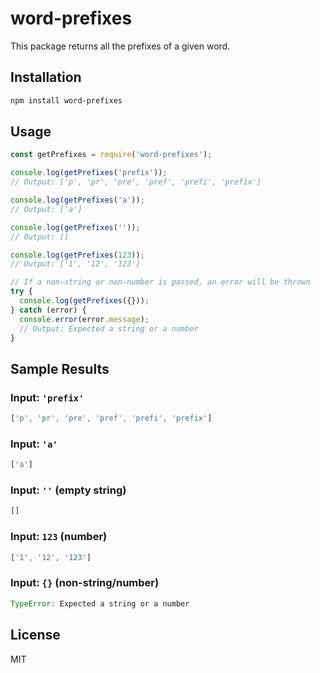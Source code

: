
# word-prefixes

This package returns all the prefixes of a given word.

## Installation

```bash
npm install word-prefixes
```

## Usage

```javascript
const getPrefixes = require('word-prefixes');

console.log(getPrefixes('prefix')); 
// Output: ['p', 'pr', 'pre', 'pref', 'prefi', 'prefix']

console.log(getPrefixes('a')); 
// Output: ['a']

console.log(getPrefixes('')); 
// Output: []

console.log(getPrefixes(123)); 
// Output: ['1', '12', '123']

// If a non-string or non-number is passed, an error will be thrown
try {
  console.log(getPrefixes({}));
} catch (error) {
  console.error(error.message); 
  // Output: Expected a string or a number
}
```

## Sample Results

### Input: `'prefix'`
```javascript
['p', 'pr', 'pre', 'pref', 'prefi', 'prefix']
```

### Input: `'a'`
```javascript
['a']
```

### Input: `''` (empty string)
```javascript
[]
```

### Input: `123` (number)
```javascript
['1', '12', '123']
```

### Input: `{}` (non-string/number)
```javascript
TypeError: Expected a string or a number
```

## License

MIT
